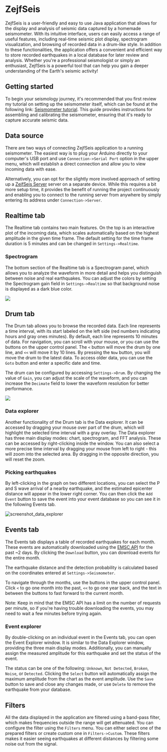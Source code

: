 # ZejfSeis

ZejfSeis is a user-friendly and easy to use Java application that allows for the display and analysis of seismic data captured by a homemade seismometer. With its intuitive interface, users can easily access a range of useful features, including real-time seismic plot display, spectrogram visualization, and browsing of recorded data in a drum-like style. In addition to these functionalities, the application offers a convenient and efficient way to store recorded earthquakes in a local database for later review and analysis. Whether you're a professional seismologist or simply an enthusiast, ZejfSeis is a powerful tool that can help you gain a deeper understanding of the Earth's seismic activity!

## Getting started

To begin your seismology journey, it's recommended that you first review my tutorial on setting up the seismometer itself, which can be found at the following link: [Seismometer tutorial](https://github.com/xspanger3770/ZejfSeis/tree/develop/arduino). This guide provides instructions for assembling and calibrating the seismometer, ensuring that it's ready to capture accurate seismic data.

## Data source

There are two ways of connecting ZejfSeis application to a running seismometer. The easiest way is to plug your Arduino directly to your computer's USB port and use `Connection->Serial Port` option in the upper menu, which will establish a direct connection and allow you to view incoming data with ease.

Alternatively, you can opt for the slightly more involved approach of setting up a [ZejfSeis Server](https://github.com/xspanger3770/ZejfSeisServer) server on a separate device. While this requires a bit more setup time, it provides the benefit of running the project continuously and enabling you to connect to the running server from anywhere by simply entering its address under `Connection->Server`.

## Realtime tab
The Realtime tab contains two main features. On the top is an interactive plot of the incoming data, which scales automatically based on the highest amplitude in the given time frame. The default setting for the time frame duration is 5 minutes and can be changed in `Settings->Realtime`.

### Spectrogram

The bottom section of the Realtime tab is a Spectrogram panel, which allows you to analyze the waveform in more detail and helps you distinguish between noise and real earthquakes. You can adjust the colors by setting the Spectrogram gain field in `Settings->Realtime` so that background noise is displayed as a dark blue color.

![](https://user-images.githubusercontent.com/100421968/232130962-271493b3-8b2e-41bc-902b-3cf56cbbf69a.png)

## Drum tab

The Drum tab allows you to browse the recorded data. Each line represents a time interval, with its start labeled on the left side (red numbers indicating hours and gray ones minutes). By default, each line represents 10 minutes of data. For navigation, you can scroll with your mouse, or you can use the buttons on the upper control panel. The `<` button will move the drum by one line, and `<<` will move it by 10 lines. By pressing the `Now` button, you will move the drum to the latest data. To access older data, you can use the `Goto` button and enter a specific date and time. 

The drum can be configured by accessing `Settings->Drum`. By changing the value of `Gain`, you can adjust the scale of the waveform, and you can increase the `Decimate` field to lower the waveform resolution for better performance.

![](https://user-images.githubusercontent.com/100421968/232131108-2ccce048-c082-4465-bd44-5f26395e212f.png)

### Data explorer

Another functionality of the Drum tab is the Data explorer. It can be accessed by dragging your mouse over part of the drum, which will highlight the selected time interval with a gray overlay. The Data explorer has three main display modes: chart, spectrogram, and FFT analysis. These can be accessed by right-clicking inside the window. You can also select a more precise time interval by dragging your mouse from left to right - this will zoom into the selected area. By dragging in the opposite direction, you will reset the zoom.

### Picking earthquakes

By left-clicking in the graph on two different locations, you can select the P and S wave arrival of a nearby earthquake, and the estimated epicenter distance will appear in the lower right corner. You can then click the `Add Event` button to save the event into your event database so you can see it in the following Events tab.

![screenshot_data_explorer](https://user-images.githubusercontent.com/100421968/230775680-46cffdaa-9761-4142-9779-d044ef3d1dd1.png)

## Events tab

The Events tab displays a table of recorded earthquakes for each month. These events are automatically downloaded using the [EMSC API](https://www.seismicportal.eu/fdsn-wsevent.html) for the past ~2 days. By clicking the `Download` button, you can download events for the entire month.

The earthquake distance and the detection probability is calculated based on the coordinates entered at `Settings->Seismometer`.

To navigate through the months, use the buttons in the upper control panel. Click `<` to go one month into the past, `<<` to go one year back, and the text in between the buttons to fast forward to the current month.

Note: Keep in mind that the EMSC API has a limit on the number of requests per minute, so if you're having trouble downloading the events, you may need to wait a few minutes before trying again.

### Event explorer 

By double-clicking on an individual event in the Events tab, you can open the Event Explorer window. It is similar to the Data Explorer window, providing the three main display modes. Additionally, you can manually assign the measured amplitude for this earthquake and set the status of the event.

The status can be one of the following: `Unknown`, `Not Detected`, `Broken`, `Noise`, or `Detected`. Clicking the `Select` button will automatically assign the maximum amplitude from the chart as the event amplitude. Use the `Save` button to save and close any changes made, or use `Delete` to remove the earthquake from your database.

## Filters

All the data displayed in the application are filtered using a band-pass filter, which makes frequencies outside the range will get attenuated. You can configure the filter using the `Filters` menu. You can either select one of the prepared filters or create custom one in `Filters->Custom`. These filters makes it easier seeing earthquakes at different distances by filtering some noise out from the signal.
